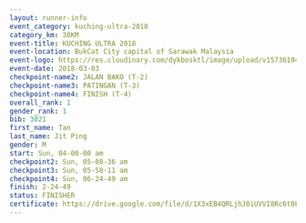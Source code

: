 ```yaml
--- 
layout: runner-info 
event_category: kuching-ultra-2018 
category_km: 30KM 
event-title: KUCHING ULTRA 2018 
event-location: BukCat City capital of Sarawak Malaysia 
event-logo: https://res.cloudinary.com/dykbosktl/image/upload/v1573619473/Logo/kuching-ultra-2018-logo_tlpvm5.png 
event-date: 2018-03-03 
checkpoint-name2: JALAN BAKO (T-2) 
checkpoint-name3: PATINGAN (T-3) 
checkpoint-name4: FINISH (T-4) 
overall_rank: 1
gender_rank: 1
bib: 3021
first_name: Tan
last_name: Jit Ping
gender: M
start: Sun, 04-00-00 am
checkpoint2: Sun, 05-08-36 am
checkpoint3: Sun, 05-58-11 am
checkpoint4: Sun, 06-24-49 am
finish: 2-24-49
status: FINISHER
certificate: https://drive.google.com/file/d/1X3xEB4QRLjhJ0iUVVI8Rc6t0PYpScayu/view?usp=sharing","CERTIFICATE")
--- 
```

